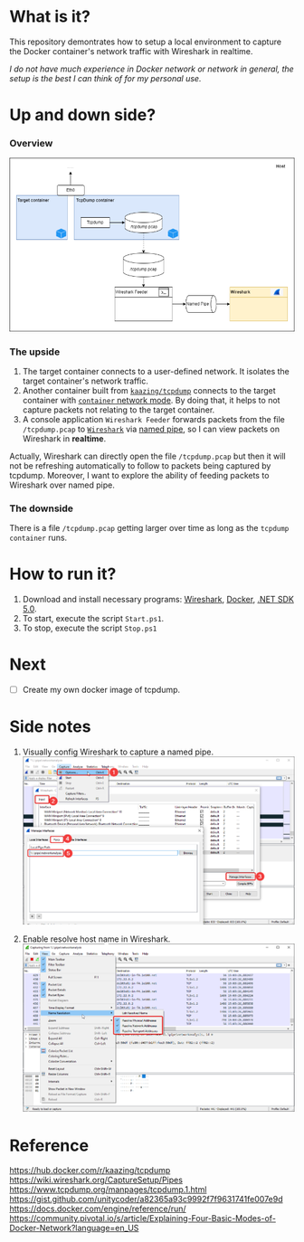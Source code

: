 # What is it?

This repository demontrates how to setup a local environment to capture the Docker container's network traffic with Wireshark in realtime.

*I do not have much experience in Docker network or network in general, the setup is the best I can think of for my personal use.*

# Up and down side?

### Overview
![General.png](./Doc/general.png)

### The upside
1. The target container connects to a user-defined network. It isolates the target container's network traffic.
2. Another container built from [`kaazing/tcpdump`](https://hub.docker.com/r/kaazing/tcpdump) connects to the target container with [`container` network mode](https://docs.docker.com/engine/reference/run/). By doing that, it helps to not capture packets not relating to the target container.
3. A console application `Wireshark Feeder` forwards packets from the file `/tcpdump.pcap` to [`Wireshark`](https://www.wireshark.org/) via [named pipe](https://wiki.wireshark.org/CaptureSetup/Pipes.md), so I can view packets on Wireshark in **realtime**.

Actually, Wireshark can directly open the file `/tcpdump.pcap` but then it will not be refreshing automatically to follow to packets being captured by tcpdump. Moreover, I want to explore the ability of feeding packets to Wireshark over named pipe. 

### The downside
There is a file `/tcpdump.pcap` getting larger over time as long as the `tcpdump container` runs.

# How to run it?

1. Download and install necessary programs: [Wireshark](https://www.wireshark.org/download.html), [Docker](https://www.docker.com/products/docker-desktop/), [.NET SDK 5.0](https://dotnet.microsoft.com/en-us/download/dotnet/5.0).
2. To start, execute the script `Start.ps1`.
3. To stop, execute the script `Stop.ps1`

# Next

- [ ] Create my own docker image of tcpdump.

# Side notes

1. Visually config Wireshark to capture a named pipe.
![wireshark-capture-pipe](./Doc/wire_capture_pipe.png)

2. Enable resolve host name in Wireshark.
![wireshark-resolve-name](./Doc/wireshark_resolve_name.png)

# Reference

https://hub.docker.com/r/kaazing/tcpdump \
https://wiki.wireshark.org/CaptureSetup/Pipes \
https://www.tcpdump.org/manpages/tcpdump.1.html \
https://gist.github.com/unitycoder/a82365a93c9992f7f9631741fe007e9d \
https://docs.docker.com/engine/reference/run/ \
https://community.pivotal.io/s/article/Explaining-Four-Basic-Modes-of-Docker-Network?language=en_US
